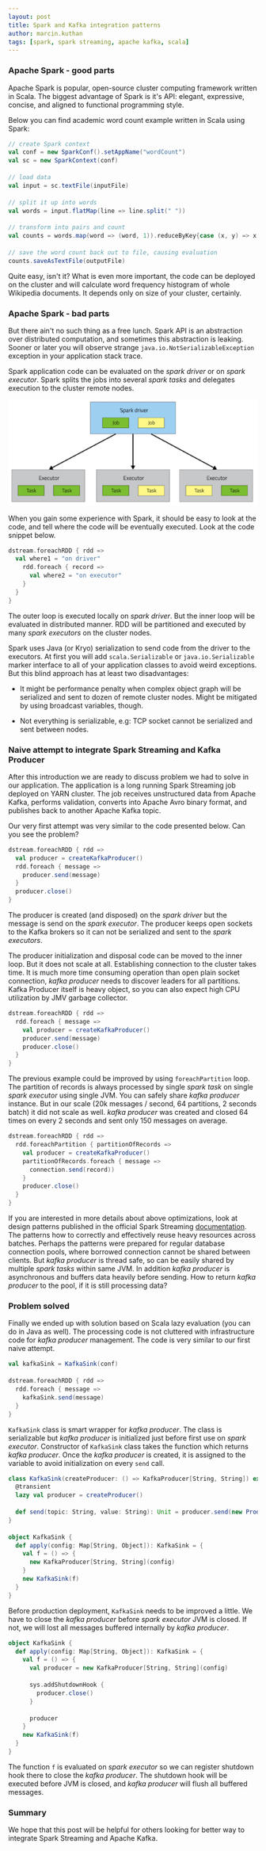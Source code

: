 ```yaml
---
layout: post
title: Spark and Kafka integration patterns
author: marcin.kuthan
tags: [spark, spark streaming, apache kafka, scala]
---
```


### Apache Spark - good parts

Apache Spark is popular, open-source cluster computing framework written in Scala. 
The biggest advantage of Spark is it's API: elegant, expressive, concise, and aligned to functional programming style.

Below you can find academic word count example written in Scala using Spark:

```scala
// create Spark context
val conf = new SparkConf().setAppName("wordCount")
val sc = new SparkContext(conf)

// load data
val input = sc.textFile(inputFile)

// split it up into words
val words = input.flatMap(line => line.split(" "))

// transform into pairs and count 
val counts = words.map(word => (word, 1)).reduceByKey{case (x, y) => x + y}

// save the word count back out to file, causing evaluation
counts.saveAsTextFile(outputFile)
```

Quite easy, isn't it? 
What is even more important, the code can be deployed on the cluster and will calculate word frequency histogram 
of whole Wikipedia documents.
It depends only on size of your cluster, certainly.

### Apache Spark - bad parts

But there ain't no such thing as a free lunch. 
Spark API is an abstraction over distributed computation, and sometimes this abstraction is leaking. 
Sooner or later you will observe strange ``java.io.NotSerializableException`` exception in your application stack trace.

Spark application code can be evaluated on the _spark driver_ or on _spark executor_. 
Spark splits the jobs into several _spark tasks_ and delegates execution to the cluster remote nodes.

![spark driver and executors](img/articles/2015-07-16-spark-kafka-integration/spark-driver-executors.png)

When you gain some experience with Spark, it should be easy to look at the code, and tell where the code will be 
eventually executed.
Look at the code snippet below. 

```scala
dstream.foreachRDD { rdd =>
  val where1 = "on driver"
    rdd.foreach { record => 
      val where2 = "on executor"
    }
  }
}
```

The outer loop is executed locally on _spark driver_. 
But the inner loop will be evaluated in distributed manner. 
RDD will be partitioned and executed by many _spark executors_ on the cluster nodes.

Spark uses Java (or Kryo) serialization to send code from the driver to the executors. 
At first you will add ``scala.Serializable`` or ``java.io.Serializable`` marker interface to all of your application 
classes to avoid weird exceptions.
But this blind approach has at least two disadvantages:

* It might be performance penalty when complex object graph will be serialized and sent to dozen of remote cluster 
nodes. Might be mitigated by using broadcast variables, though.

* Not everything is serializable, e.g: TCP socket cannot be serialized and sent between nodes.

### Naive attempt to integrate Spark Streaming and Kafka Producer

After this introduction we are ready to discuss problem we had to solve in our application. 
The application is a long running Spark Streaming job deployed on YARN cluster.
The job receives unstructured data from Apache Kafka, performs validation, converts into Apache Avro binary format, 
and publishes back to another Apache Kafka topic.

Our very first attempt was very similar to the code presented below. 
Can you see the problem? 

```scala
dstream.foreachRDD { rdd =>
  val producer = createKafkaProducer()
  rdd.foreach { message =>
    producer.send(message)
  }
  producer.close()
}
```

The producer is created (and disposed) on the _spark driver_ but the message is send on the _spark executor_.
The producer keeps open sockets to the Kafka brokers so it can not be serialized and sent to the _spark executors_.

The producer initialization and disposal code can be moved to the inner loop. 
But it does not scale at all.
Establishing connection to the cluster takes time. 
It is much more time consuming operation than open plain socket connection, _kafka producer_ needs to discover leaders 
for all partitions.
Kafka Producer itself is heavy object, so you can also expect high CPU utilization by JMV garbage collector.

```scala
dstream.foreachRDD { rdd =>
  rdd.foreach { message =>
    val producer = createKafkaProducer()
    producer.send(message)
    producer.close()
  }
}
```

The previous example could be improved by using ```foreachPartition``` loop. 
The partition of records is always processed by single _spark task_ on single _spark executor_ using single JVM.
You can safely share _kafka producer_ instance.
But in our scale (20k messages / second, 64 partitions, 2 seconds batch) it did not scale as well.
_kafka producer_ was created and closed 64 times on every 2 seconds and sent only 150 messages on average.

```scala
dstream.foreachRDD { rdd =>
  rdd.foreachPartition { partitionOfRecords =>
    val producer = createKafkaProducer()
    partitionOfRecords.foreach { message =>
      connection.send(record))
    }
    producer.close()
  }
}
```

If you are interested in more details about above optimizations, look at design patterns published in the official 
Spark Streaming [documentation](http://spark.apache.org/docs/latest/streaming-programming-guide.html).
The patterns how to correctly and effectively reuse heavy resources across batches.
Perhaps the patterns were prepared for regular database connection pools, where borrowed connection cannot be shared 
between clients.
But _kafka producer_ is thread safe, so can be easily shared by multiple _spark tasks_ within same JVM. 
In addition _kafka producer_ is asynchronous and buffers data heavily before sending. 
How to return _kafka producer_ to the pool, if it is still processing data?

### Problem solved 

Finally we ended up with solution based on Scala lazy evaluation (you can do in Java as well). 
The processing code is not cluttered with infrastructure code for _kafka producer_ management.
The code is very similar to our first naive attempt.

```scala
val kafkaSink = KafkaSink(conf)

dstream.foreachRDD { rdd =>
  rdd.foreach { message =>
    kafkaSink.send(message)
  }
}
```

``KafkaSink`` class is smart wrapper for _kafka producer_. 
The class is serializable but _kafka producer_ is initialized just before first use on _spark executor_.
Constructor of ``KafkaSink`` class takes the function which returns _kafka producer_. 
Once the _kafka producer_ is created, it is assigned to the variable to avoid initialization on every ``send`` call.

```scala
class KafkaSink(createProducer: () => KafkaProducer[String, String]) extends Serializable {
  @transient
  lazy val producer = createProducer()

  def send(topic: String, value: String): Unit = producer.send(new ProducerRecord(topic, value))
}

object KafkaSink {
  def apply(config: Map[String, Object]): KafkaSink = {
    val f = () => {
      new KafkaProducer[String, String](config)
    }
    new KafkaSink(f)
  }
}
```

Before production deployment, ``KafkaSink`` needs to be improved a little. 
We have to close the _kafka producer_ before _spark executor_ JVM is closed.
If not, we will lost all messages buffered internally by _kafka producer_.

```scala
object KafkaSink {
  def apply(config: Map[String, Object]): KafkaSink = {
    val f = () => {
      val producer = new KafkaProducer[String, String](config)
      
      sys.addShutdownHook {
        producer.close()
      }
      
      producer
    }
    new KafkaSink(f)
  }
}
```

The function ``f`` is evaluated on _spark executor_ so we can register shutdown hook there to close 
the _kafka producer_.
The shutdown hook will be executed before JVM is closed, and _kafka producer_ will flush all buffered messages.

### Summary

We hope that this post will be helpful for others looking for better way to integrate Spark Streaming and Apache Kafka.

